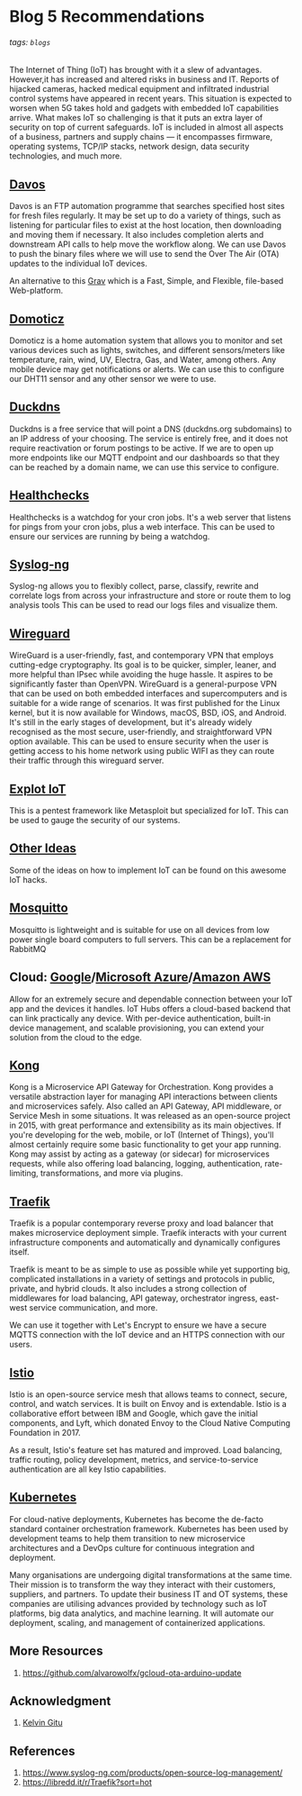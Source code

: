 # Blog 5 Recommendations

###### tags: `blogs`

The Internet of Thing (IoT) has brought with it a slew of advantages. However,it has increased and altered risks in business and IT. Reports of hijacked cameras, hacked medical equipment and infiltrated industrial control systems have appeared in recent years. This situation is expected to worsen when 5G takes hold and gadgets with embedded IoT capabilities arrive. What makes IoT so challenging is that it puts an extra layer of security on top of current safeguards. IoT is included in almost all aspects of a business, partners and supply chains — it encompasses firmware, operating systems, TCP/IP stacks, network design, data security technologies, and much more.

## [Davos](https://docs.linuxserver.io/images/docker-davos)

Davos is an FTP automation programme that searches specified host sites for fresh files regularly. It may be set up to do a variety of things, such as listening for particular files to exist at the host location, then downloading and moving them if necessary. It also includes completion alerts and downstream API calls to help move the workflow along.
We can use Davos to push the binary files where we will use to send the Over The Air (OTA) updates to the individual IoT devices.

An alternative to this [Grav](https://docs.linuxserver.io/images/docker-grav) which is a Fast, Simple, and Flexible, file-based Web-platform.

## [Domoticz](https://docs.linuxserver.io/images/docker-domoticz)

Domoticz is a home automation system that allows you to monitor and set various devices such as lights, switches, and different sensors/meters like temperature, rain, wind, UV, Electra, Gas, and Water, among others. Any mobile device may get notifications or alerts. We can use this to configure our DHT11 sensor and any other sensor we were to use.

## [Duckdns](https://docs.linuxserver.io/images/docker-duckdns)

Duckdns is a free service that will point a DNS (duckdns.org subdomains) to an IP address of your choosing. The service is entirely free, and it does not require reactivation or forum postings to be active.
If we are to open up more endpoints like our MQTT endpoint and our dashboards so that they can be reached by a domain name, we can use this service to configure.

## [Healthchecks](https://docs.linuxserver.io/images/docker-healthchecks)

Healthchecks is a watchdog for your cron jobs. It's a web server that listens for pings from your cron jobs, plus a web interface.
This can be used to ensure our services are running by being a watchdog.

## [Syslog-ng](https://docs.linuxserver.io/images/docker-syslog-ng)

Syslog-ng allows you to flexibly collect, parse, classify, rewrite and correlate logs from across your infrastructure and store or route them to log analysis tools
This can be used to read our logs files and visualize them.

## [Wireguard](https://docs.linuxserver.io/images/docker-wireguard)

WireGuard is a user-friendly, fast, and contemporary VPN that employs cutting-edge cryptography. Its goal is to be quicker, simpler, leaner, and more helpful than IPsec while avoiding the huge hassle. It aspires to be significantly faster than OpenVPN. WireGuard is a general-purpose VPN that can be used on both embedded interfaces and supercomputers and is suitable for a wide range of scenarios. It was first published for the Linux kernel, but it is now available for Windows, macOS, BSD, iOS, and Android. It's still in the early stages of development, but it's already widely recognised as the most secure, user-friendly, and straightforward VPN option available.
This can be used to ensure security when the user is getting access to his home network using public WIFI as they can route their traffic through this wireguard server.

## [Explot IoT](https://gitlab.com/expliot_framework/expliot)

This is a pentest framework like Metasploit but specialized for IoT. This can be used to gauge the security of our systems.

## [Other Ideas](https://github.com/nebgnahz/awesome-iot-hacks)

Some of the ideas on how to implement IoT can be found on this awesome IoT hacks.

## [Mosquitto](https://mosquitto.org/)

Mosquitto is lightweight and is suitable for use on all devices from low power single board computers to full servers. This can be a replacement for RabbitMQ

## Cloud: [Google](https://cloud.google.com/solutions/iot/)/[Microsoft Azure](https://azure.microsoft.com/en-us/services/iot-hub/)/[Amazon AWS](https://aws.amazon.com/iot-core/?nc1=h_ls)

Allow for an extremely secure and dependable connection between your IoT app and the devices it handles. IoT Hubs offers a cloud-based backend that can link practically any device. With per-device authentication, built-in device management, and scalable provisioning, you can extend your solution from the cloud to the edge.

## [Kong](https://konghq.com/install/)

Kong is a Microservice API Gateway for Orchestration. Kong provides a versatile abstraction layer for managing API interactions between clients and microservices safely. Also called an API Gateway, API middleware, or Service Mesh in some situations. It was released as an open-source project in 2015, with great performance and extensibility as its main objectives.
If you're developing for the web, mobile, or IoT (Internet of Things), you'll almost certainly require some basic functionality to get your app running. Kong may assist by acting as a gateway (or sidecar) for microservices requests, while also offering load balancing, logging, authentication, rate-limiting, transformations, and more via plugins.

## [Traefik](https://traefik.io/traefik/)

Traefik is a popular contemporary reverse proxy and load balancer that makes microservice deployment simple. Traefik interacts with your current infrastructure components and automatically and dynamically configures itself.

Traefik is meant to be as simple to use as possible while yet supporting big, complicated installations in a variety of settings and protocols in public, private, and hybrid clouds. It also includes a strong collection of middlewares for load balancing, API gateway, orchestrator ingress, east-west service communication, and more.

We can use it together with Let's Encrypt to ensure we have a secure MQTTS connection with the IoT device and an HTTPS connection with our users.

## [Istio](https://istio.io/)


Istio is an open-source service mesh that allows teams to connect, secure, control, and watch services. It is built on Envoy and is extendable. Istio is a collaborative effort between IBM and Google, which gave the initial components, and Lyft, which donated Envoy to the Cloud Native Computing Foundation in 2017.

As a result, Istio's feature set has matured and improved. Load balancing, traffic routing, policy development, metrics, and service-to-service authentication are all key Istio capabilities.

## [Kubernetes](https://kubernetes.io/)

For cloud-native deployments, Kubernetes has become the de-facto standard container orchestration framework. Kubernetes has been used by development teams to help them transition to new microservice architectures and a DevOps culture for continuous integration and deployment.

Many organisations are undergoing digital transformations at the same time. Their mission is to transform the way they interact with their customers, suppliers, and partners. To update their business IT and OT systems, these companies are utilising advances provided by technology such as IoT platforms, big data analytics, and machine learning.
It will automate our deployment, scaling, and management of containerized applications.

## More Resources
1. https://github.com/alvarowolfx/gcloud-ota-arduino-update

## Acknowledgment
1. [Kelvin Gitu](https://twitter.com/GituKelvin/)


## References
1. https://www.syslog-ng.com/products/open-source-log-management/
2. https://libredd.it/r/Traefik?sort=hot